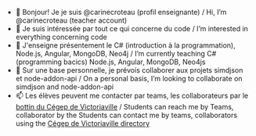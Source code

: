 - 👋 Bonjour! Je je suis @carinecroteau (profil enseignante) / Hi, I’m @carinecroteau (teacher account)
- 👀 Je suis intéressée par tout ce qui concerne du code / I’m interested in everything concerning code
- 🌱 J'enseigne présentement le C# (introduction à la programmation), Node.js, Angular, MongoDB, Neo4j / I’m currently teaching C# (programming bacics) Node.js, Angular, MongoDB, Neo4js
- 💞️ Sur une base personnelle, je prévois collaborer aux projets simdjson et node-addon-api / On a personal basis, I’m looking to collaborate on simdjson and node-addon-api
- 📫 Les élèves peuvent me contacter par teams, les collaborateurs par le [bottin du  Cégep de Victoriaville](https://www.cegepvicto.ca/contact/bottin/) / Students can reach me by Teams, collaborator by the Students can contact me by teams, collaborators using the [Cégep de Victoriaville directory](https://www.cegepvicto.ca/contact/bottin/)

<!---
carinecroteau/carinecroteau is a ✨ special ✨ repository because its `README.md` (this file) appears on your GitHub profile.
You can click the Preview link to take a look at your changes.
--->
